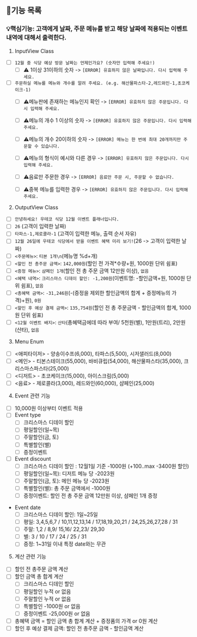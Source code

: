 ## 🌟기능 목록 
### 💡핵심기능: 고객에게 날짜, 주문 메뉴를 받고 해당 날짜에 적용되는 이벤트 내역에 대해서 출력한다.
1. InputView Class
 - [ ] `12월 중 식당 예상 방문 날짜는 언제인가요? (숫자만 입력해 주세요!)`
   - [ ] ⚠️ 1이상 31이하의 숫자 -> `[ERROR] 유효하지 않은 날짜입니다. 다시 입력해 주세요.`
 - [ ] `주문하실 메뉴를 메뉴와 개수를 알려 주세요. (e.g. 해산물파스타-2,레드와인-1,초코케이크-1)`
   - [ ] ⚠️메뉴판에 존재하는 메뉴인지 확인 -> `[ERROR] 유효하지 않은 주문입니다. 다시 입력해 주세요.`
   - [ ] ⚠️메뉴의 개수 1 이상의 숫자 -> `[ERROR] 유효하지 않은 주문입니다. 다시 입력해 주세요.`
   - [ ] ⚠️메뉴의 개수 20이하의 숫자 -> `[ERROR] 메뉴는 한 번에 최대 20개까지만 주문할 수 있습니다.`
   - [ ] ⚠️메뉴의 형식이 예시와 다른 경우 -> `[ERROR] 유효하지 않은 주문입니다. 다시 입력해 주세요.`
   - [ ] ⚠️음료만 주문한 경우 -> `[ERROR] 음료만 주문 시, 주문할 수 없습니다.`
   - [ ] ⚠️중복 메뉴를 입력한 경우  -> `[ERROR] 유효하지 않은 주문입니다. 다시 입력해 주세요.`


2. OutputView Class
- [ ] `안녕하세요! 우테코 식당 12월 이벤트 플래너입니다.`
- [ ] `26` (고객이 입력한 날짜)
- [ ] `타파스-1,제로콜라-1` (고객이 입력한 메뉴, 출력 순서 자유)
- [ ] `12월 26일에 우테코 식당에서 받을 이벤트 혜택 미리 보기!`(26 -> 고객이 입력한 날짜)
- [ ] `<주문메뉴>`: `티본 1개\n`(메뉴명 %d+개)
- [ ] `<할인 전 총주문 금액>`: `142,000원`(할인 전 가격*수량+원, 1000원 단위 쉼표)
- [ ] `<증정 메뉴>`: `샴페인 1개`(할인 전 총 주문 금액 12만원 이상), `없음`
- [ ] `<혜택 내역>`: `크리스마스 디데이 할인: -1,200원`(이벤트명: -할인금액+원, 1000원 단위 쉼표), `없음`
- [ ] `<총혜택 금액>`: `-31,246원`(-(증정을 제외한 할인금액의 합계 + 증정메뉴의 가격)+원), `0원`
- [ ] `<할인 후 예상 결제 금액>`: `135,754원`(할인 전 총 주문금액 - 할인금액의 합계, 1000원 단위 쉼표)
- [ ] `<12월 이벤트 배지>`: `산타`(총혜택금에데 따라 부여/ 5천원(별), 1만원(트리), 2만원(산타), `없음`

3. Menu Enum
- [ ] <애피타이저> - 양송이수프(6,000), 타파스(5,500), 시저샐러드(8,000)
- [ ] <메인> - 티본스테이크(55,000), 바비큐립(54,000), 해산물파스타(35,000), 크리스마스파스타(25,000)
- [ ] <디저트> - 초코케이크(15,000), 아이스크림(5,000)
- [ ] <음료> - 제로콜라(3,000), 레드와인(60,000), 샴페인(25,000)

4. Event 관련 기능
- [ ] 10,000원 이상부터 이벤트 적용
- [ ] Event type
  - [ ] 크리스마스 디데이 할인 
  - [ ] 평일할인(일~목)
  - [ ] 주말할인(금, 토)
  - [ ] 특별할인(별)
  - [ ] 증정이벤트
- [ ] Event discount
  - [ ] 크리스마스 디데이 할인 : 12월1일 기준 -1000원 (+100..max -3400원 할인)
  - [ ] 평일할인(일~목): 디저트 메뉴 당 -2023원
  - [ ] 주말할인(금, 토): 메인 메뉴 당 -2023원
  - [ ] 특별할인(별): 총 주문 금액에서 -1000원
  - [ ] 증정이벤트: 할인 전 총 주문 금액 12만원 이상, 샴페인 1개 증정
- Event date
  - [ ] 크리스마스 디데이 할인: 1일~25일
  - [ ] 평일: 3,4,5,6,7 / 10,11,12,13,14 / 17,18,19,20,21 / 24,25,26,27,28 / 31
  - [ ] 주말: 1,2 / 8,9/ 15,16/ 22,23/ 29,30
  - [ ] 별: 3 / 10 / 17 / 24 / 25 / 31
  - [ ] 증정: 1~31일 이내 특정 date와는 무관

5. 계산 관련 기능
- [ ] 할인 전 총주문 금액 계산
- [ ] 할인 금액 총 합계 계산
  - [ ] 크리스마스 디데인 할인
  - [ ] 평일할인 누적 or 없음
  - [ ] 주말할인 누적 or 없음
  - [ ] 특별할인 -1000원 or 없음
  - [ ] 증정이벤트 -25,000원 or 없음
- [ ] 총혜택 금액 = 할인 금액 총 합계 계산 + 증정품의 가격 or 0원 계산
- [ ] 할인 후 예상 결제 금액: 할인 전 총주문 금액 - 할인금액 계산
